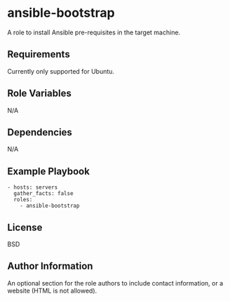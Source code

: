 ansible-bootstrap
=========

A role to install Ansible pre-requisites in the target machine.

Requirements
------------

Currently only supported for Ubuntu.

Role Variables
--------------

N/A

Dependencies
------------

N/A

Example Playbook
----------------


    - hosts: servers
      gather_facts: false
      roles:
        - ansible-bootstrap

License
-------

BSD

Author Information
------------------

An optional section for the role authors to include contact information, or a website (HTML is not allowed).
